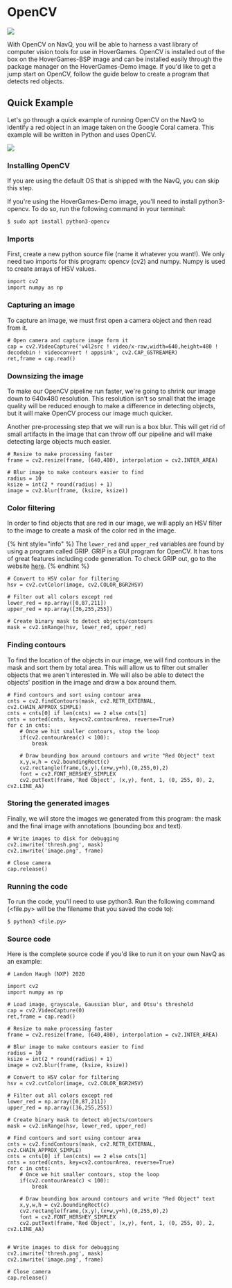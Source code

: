 # OpenCV

![](../../.gitbook/assets/image%20%2817%29.png)

With OpenCV on NavQ, you will be able to harness a vast library of computer vision tools for use in HoverGames. OpenCV is installed out of the box on the HoverGames-BSP image and can be installed easily through the package manager on the HoverGames-Demo image. If you'd like to get a jump start on OpenCV, follow the guide below to create a program that detects red objects.

## Quick Example

Let's go through a quick example of running OpenCV on the NavQ to identify a red object in an image taken on the Google Coral camera. This example will be written in Python and uses OpenCV.

![](../../.gitbook/assets/image%20%288%29.png)

### Installing OpenCV

If you are using the default OS that is shipped with the NavQ, you can skip this step.

If you're using the HoverGames-Demo image, you'll need to install python3-opencv. To do so, run the following command in your terminal:

```text
$ sudo apt install python3-opencv
```

### Imports

First, create a new python source file \(name it whatever you want!\). We only need two imports for this program: opencv \(cv2\) and numpy. Numpy is used to create arrays of HSV values.

```text
import cv2
import numpy as np
```

### Capturing an image

To capture an image, we must first open a camera object and then read from it.

```text
# Open camera and capture image form it
cap = cv2.VideoCapture('v4l2src ! video/x-raw,width=640,height=480 ! decodebin ! videoconvert ! appsink', cv2.CAP_GSTREAMER)
ret,frame = cap.read()
```

### Downsizing the image

To make our OpenCV pipeline run faster, we're going to shrink our image down to 640x480 resolution. This resolution isn't so small that the image quality will be reduced enough to make a difference in detecting objects, but it will make OpenCV process our image much quicker. 

Another pre-processing step that we will run is a box blur. This will get rid of small artifacts in the image that can throw off our pipeline and will make detecting large objects much easier.

```text
# Resize to make processing faster
frame = cv2.resize(frame, (640,480), interpolation = cv2.INTER_AREA)

# Blur image to make contours easier to find
radius = 10
ksize = int(2 * round(radius) + 1)
image = cv2.blur(frame, (ksize, ksize))
```

### Color filtering

In order to find objects that are red in our image, we will apply an HSV filter to the image to create a mask of the color red in the image.

{% hint style="info" %}
The `lower_red` and `upper_red` variables are found by using a program called GRIP. GRIP is a GUI program for OpenCV. It has tons of great features including code generation. To check GRIP out, go to the website [here](https://wpiroboticsprojects.github.io/GRIP/#/).
{% endhint %}

```text
# Convert to HSV color for filtering
hsv = cv2.cvtColor(image, cv2.COLOR_BGR2HSV)

# Filter out all colors except red
lower_red = np.array([0,87,211])
upper_red = np.array([36,255,255])

# Create binary mask to detect objects/contours
mask = cv2.inRange(hsv, lower_red, upper_red)
```

### Finding contours

To find the location of the objects in our image, we will find contours in the mask and sort them by total area. This will allow us to filter out smaller objects that we aren't interested in. We will also be able to detect the objects' position in the image and draw a box around them.

```text
# Find contours and sort using contour area
cnts = cv2.findContours(mask, cv2.RETR_EXTERNAL, cv2.CHAIN_APPROX_SIMPLE)
cnts = cnts[0] if len(cnts) == 2 else cnts[1]
cnts = sorted(cnts, key=cv2.contourArea, reverse=True)
for c in cnts:
    # Once we hit smaller contours, stop the loop
    if(cv2.contourArea(c) < 100):
        break

    # Draw bounding box around contours and write "Red Object" text
    x,y,w,h = cv2.boundingRect(c)
    cv2.rectangle(frame,(x,y),(x+w,y+h),(0,255,0),2)
    font = cv2.FONT_HERSHEY_SIMPLEX
    cv2.putText(frame,'Red Object', (x,y), font, 1, (0, 255, 0), 2, cv2.LINE_AA)
```

### Storing the generated images

Finally, we will store the images we generated from this program: the mask and the final image with annotations \(bounding box and text\).

```text
# Write images to disk for debugging
cv2.imwrite('thresh.png', mask)
cv2.imwrite('image.png', frame)

# Close camera
cap.release()
```

### Running the code

To run the code, you'll need to use python3. Run the following command \(&lt;file.py&gt; will be the filename that you saved the code to\):

```text
$ python3 <file.py>
```

### Source code

Here is the complete source code if you'd like to run it on your own NavQ as an example:

```text
# Landon Haugh (NXP) 2020

import cv2
import numpy as np

# Load image, grayscale, Gaussian blur, and Otsu's threshold
cap = cv2.VideoCapture(0)
ret,frame = cap.read()

# Resize to make processing faster
frame = cv2.resize(frame, (640,480), interpolation = cv2.INTER_AREA)

# Blur image to make contours easier to find
radius = 10
ksize = int(2 * round(radius) + 1)
image = cv2.blur(frame, (ksize, ksize))

# Convert to HSV color for filtering
hsv = cv2.cvtColor(image, cv2.COLOR_BGR2HSV)

# Filter out all colors except red
lower_red = np.array([0,87,211])
upper_red = np.array([36,255,255])

# Create binary mask to detect objects/contours
mask = cv2.inRange(hsv, lower_red, upper_red)

# Find contours and sort using contour area
cnts = cv2.findContours(mask, cv2.RETR_EXTERNAL, cv2.CHAIN_APPROX_SIMPLE)
cnts = cnts[0] if len(cnts) == 2 else cnts[1]
cnts = sorted(cnts, key=cv2.contourArea, reverse=True)
for c in cnts:
    # Once we hit smaller contours, stop the loop
    if(cv2.contourArea(c) < 100):
        break

    # Draw bounding box around contours and write "Red Object" text
    x,y,w,h = cv2.boundingRect(c)
    cv2.rectangle(frame,(x,y),(x+w,y+h),(0,255,0),2)
    font = cv2.FONT_HERSHEY_SIMPLEX
    cv2.putText(frame,'Red Object', (x,y), font, 1, (0, 255, 0), 2, cv2.LINE_AA)
    
    
# Write images to disk for debugging
cv2.imwrite('thresh.png', mask)
cv2.imwrite('image.png', frame)

# Close camera
cap.release()
```

